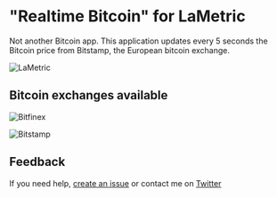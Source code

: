 # "Realtime Bitcoin" for LaMetric

Not another Bitcoin app.
This application updates every 5 seconds the Bitcoin price from Bitstamp, the European bitcoin exchange.

![LaMetric](https://raw.githubusercontent.com/pgrimaud/lametric-bitcoin-realtime/master/images/app.jpg)

## Bitcoin exchanges available

![Bitfinex](https://raw.githubusercontent.com/pgrimaud/lametric-bitcoin-realtime/master/images/bitfinex.jpg)


![Bitstamp](https://raw.githubusercontent.com/pgrimaud/lametric-bitcoin-realtime/master/images/bitstamp.jpg)


## Feedback

If you need help, [create an issue](https://github.com/pgrimaud/lametric-bitcoin-realtime/issues) or contact me on [Twitter](http://twitter.com/pgrimaud_)